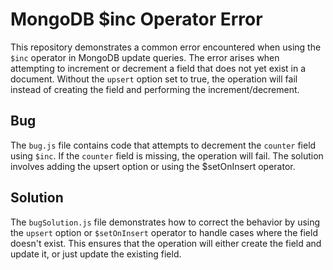 # MongoDB $inc Operator Error
This repository demonstrates a common error encountered when using the `$inc` operator in MongoDB update queries. The error arises when attempting to increment or decrement a field that does not yet exist in a document. Without the `upsert` option set to true, the operation will fail instead of creating the field and performing the increment/decrement.
## Bug
The `bug.js` file contains code that attempts to decrement the `counter` field using `$inc`. If the `counter` field is missing, the operation will fail.  The solution involves adding the upsert option or using the $setOnInsert operator. 
## Solution
The `bugSolution.js` file demonstrates how to correct the behavior by using the `upsert` option or `$setOnInsert` operator to handle cases where the field doesn't exist.  This ensures that the operation will either create the field and update it, or just update the existing field.
